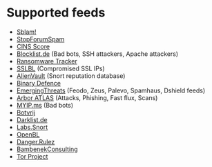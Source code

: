 # Supported feeds

* [Sblam!] 
* [StopForumSpam]
* [CINS Score]
* [Blocklist.de] (Bad bots, SSH attackers, Apache attackers)
* [Ransomware Tracker]
* [SSLBL] (Compromised SSL IPs)
* [AlienVault] (Snort reputation database)
* [Binary Defence]
* [EmergingThreats] (Feodo, Zeus, Palevo, Spamhaus, Dshield feeds)
* [Arbor ATLAS] (Attacks, Phishing, Fast flux, Scans)
* [MYIP.ms] (Bad bots)
* [Botvrij]
* [Darklist.de]
* [Labs.Snort]
* [OpenBL]
* [Danger.Rulez]
* [BambenekConsulting]
* [Tor Project]

[EmergingThreats]: http://rules.emergingthreats.net
[Binary Defence]: http://www.binarydefense.com
[AlienVault]: https://alienvault.com
[SSLBL]: https://sslbl.abuse.ch
[Ransomware Tracker]: https://ransomwaretracker.abuse.ch
[Blocklist.de]: https://blocklist.de
[CINS Score]: http://cinsscore.com
[StopForumSpam]: http://www.stopforumspam.com
[Sblam!]: http://sblam.com
[Arbor ATLAS]: https://atlas.arbor.net
[MYIP.ms]: http://www.myip.ms
[Botvrij]: http://www.botvrij.eu
[Darklist.de]: http://www.darklist.de
[Labs.Snort]: https://labs.snort.org
[OpenBL]: http://www.openbl.org
[Danger.Rulez]: http://danger.rulez.sk
[BambenekConsulting]: http://bambenekconsulting.com
[Tor Project]: https://torproject.org
